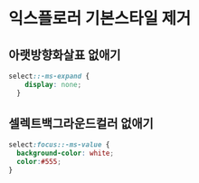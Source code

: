# 익스플로러 기본스타일 제거

## 아랫방향화살표 없애기
```css
select::-ms-expand {
    display: none;
  }
```

## 셀렉트백그라운드컬러 없애기
```css
select:focus::-ms-value {
  background-color: white;
  color:#555;
}
```
